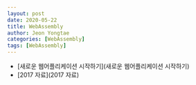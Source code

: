```yaml
---
layout: post
date: 2020-05-22
title: WebAssembly
author: Jeon Yongtae
categories: [WebAssembly]
tags: [WebAssembly]
---
```


- [새로운 웹어플리케이션 시작하기](새로운 웹어플리케이션 시작하기)
- [2017 자료](2017 자료)

